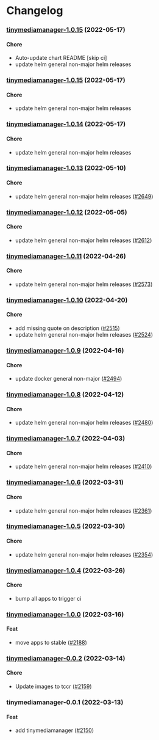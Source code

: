# Changelog<br>


<a name="tinymediamanager-1.0.15"></a>
### [tinymediamanager-1.0.15](https://github.com/truecharts/apps/compare/tinymediamanager-1.0.14...tinymediamanager-1.0.15) (2022-05-17)

#### Chore

* Auto-update chart README [skip ci]
* update helm general non-major helm releases



<a name="tinymediamanager-1.0.15"></a>
### [tinymediamanager-1.0.15](https://github.com/truecharts/apps/compare/tinymediamanager-1.0.14...tinymediamanager-1.0.15) (2022-05-17)

#### Chore

* update helm general non-major helm releases



<a name="tinymediamanager-1.0.14"></a>
### [tinymediamanager-1.0.14](https://github.com/truecharts/apps/compare/tinymediamanager-1.0.13...tinymediamanager-1.0.14) (2022-05-17)

#### Chore

* update helm general non-major helm releases



<a name="tinymediamanager-1.0.13"></a>
### [tinymediamanager-1.0.13](https://github.com/truecharts/apps/compare/tinymediamanager-1.0.12...tinymediamanager-1.0.13) (2022-05-10)

#### Chore

* update helm general non-major helm releases ([#2649](https://github.com/truecharts/apps/issues/2649))



<a name="tinymediamanager-1.0.12"></a>
### [tinymediamanager-1.0.12](https://github.com/truecharts/apps/compare/tinymediamanager-1.0.11...tinymediamanager-1.0.12) (2022-05-05)

#### Chore

* update helm general non-major helm releases ([#2612](https://github.com/truecharts/apps/issues/2612))



<a name="tinymediamanager-1.0.11"></a>
### [tinymediamanager-1.0.11](https://github.com/truecharts/apps/compare/tinymediamanager-1.0.10...tinymediamanager-1.0.11) (2022-04-26)

#### Chore

* update helm general non-major helm releases ([#2573](https://github.com/truecharts/apps/issues/2573))



<a name="tinymediamanager-1.0.10"></a>
### [tinymediamanager-1.0.10](https://github.com/truecharts/apps/compare/tinymediamanager-1.0.9...tinymediamanager-1.0.10) (2022-04-20)

#### Chore

* add missing quote on description ([#2515](https://github.com/truecharts/apps/issues/2515))
* update helm general non-major helm releases ([#2524](https://github.com/truecharts/apps/issues/2524))



<a name="tinymediamanager-1.0.9"></a>
### [tinymediamanager-1.0.9](https://github.com/truecharts/apps/compare/tinymediamanager-1.0.8...tinymediamanager-1.0.9) (2022-04-16)

#### Chore

* update docker general non-major ([#2494](https://github.com/truecharts/apps/issues/2494))



<a name="tinymediamanager-1.0.8"></a>
### [tinymediamanager-1.0.8](https://github.com/truecharts/apps/compare/tinymediamanager-1.0.7...tinymediamanager-1.0.8) (2022-04-12)

#### Chore

* update helm general non-major helm releases ([#2480](https://github.com/truecharts/apps/issues/2480))



<a name="tinymediamanager-1.0.7"></a>
### [tinymediamanager-1.0.7](https://github.com/truecharts/apps/compare/tinymediamanager-1.0.6...tinymediamanager-1.0.7) (2022-04-03)

#### Chore

* update helm general non-major helm releases ([#2410](https://github.com/truecharts/apps/issues/2410))



<a name="tinymediamanager-1.0.6"></a>
### [tinymediamanager-1.0.6](https://github.com/truecharts/apps/compare/tinymediamanager-1.0.5...tinymediamanager-1.0.6) (2022-03-31)

#### Chore

* update helm general non-major helm releases ([#2361](https://github.com/truecharts/apps/issues/2361))



<a name="tinymediamanager-1.0.5"></a>
### [tinymediamanager-1.0.5](https://github.com/truecharts/apps/compare/tinymediamanager-1.0.4...tinymediamanager-1.0.5) (2022-03-30)

#### Chore

* update helm general non-major helm releases ([#2354](https://github.com/truecharts/apps/issues/2354))



<a name="tinymediamanager-1.0.4"></a>
### [tinymediamanager-1.0.4](https://github.com/truecharts/apps/compare/tinymediamanager-1.0.3...tinymediamanager-1.0.4) (2022-03-26)

#### Chore

* bump all apps to trigger ci



<a name="tinymediamanager-1.0.0"></a>
### [tinymediamanager-1.0.0](https://github.com/truecharts/apps/compare/tinymediamanager-0.0.3...tinymediamanager-1.0.0) (2022-03-16)

#### Feat

* move apps to stable ([#2188](https://github.com/truecharts/apps/issues/2188))



<a name="tinymediamanager-0.0.2"></a>
### [tinymediamanager-0.0.2](https://github.com/truecharts/apps/compare/tinymediamanager-0.0.1...tinymediamanager-0.0.2) (2022-03-14)

#### Chore

* Update images to tccr ([#2159](https://github.com/truecharts/apps/issues/2159))



<a name="tinymediamanager-0.0.1"></a>
### tinymediamanager-0.0.1 (2022-03-13)

#### Feat

* add tinymediamanager ([#2150](https://github.com/truecharts/apps/issues/2150))
